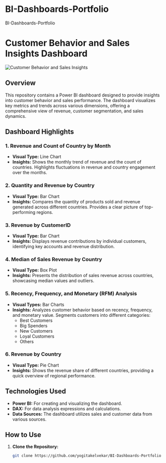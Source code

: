 # BI-Dashboards-Portfolio
BI-Dashboards-Portfolio
# Customer Behavior and Sales Insights Dashboard

![Customer Behavior and Sales Insights](.png)

## Overview

This repository contains a Power BI dashboard designed to provide insights into customer behavior and sales performance. The dashboard visualizes key metrics and trends across various dimensions, offering a comprehensive view of revenue, customer segmentation, and sales dynamics.

## Dashboard Highlights

### 1. Revenue and Count of Country by Month
- **Visual Type:** Line Chart
- **Insights:** Shows the monthly trend of revenue and the count of countries. Highlights fluctuations in revenue and country engagement over the months.

### 2. Quantity and Revenue by Country
- **Visual Type:** Bar Chart
- **Insights:** Compares the quantity of products sold and revenue generated across different countries. Provides a clear picture of top-performing regions.

### 3. Revenue by CustomerID
- **Visual Type:** Bar Chart
- **Insights:** Displays revenue contributions by individual customers, identifying key accounts and revenue distribution.

### 4. Median of Sales Revenue by Country
- **Visual Type:** Box Plot
- **Insights:** Presents the distribution of sales revenue across countries, showcasing median values and outliers.

### 5. Recency, Frequency, and Monetary (RFM) Analysis
- **Visual Types:** Bar Charts
- **Insights:** Analyzes customer behavior based on recency, frequency, and monetary value. Segments customers into different categories:
  - Best Customers
  - Big Spenders
  - New Customers
  - Loyal Customers
  - Others

### 6. Revenue by Country
- **Visual Type:** Pie Chart
- **Insights:** Shows the revenue share of different countries, providing a quick overview of regional performance.

## Technologies Used

- **Power BI:** For creating and visualizing the dashboard.
- **DAX:** For data analysis expressions and calculations.
- **Data Sources:** The dashboard utilizes sales and customer data from various sources.

## How to Use

1. **Clone the Repository:**
   ```sh
   git clone https://github.com/yogitakelvekar/BI-Dashboards-Portfolio.git

